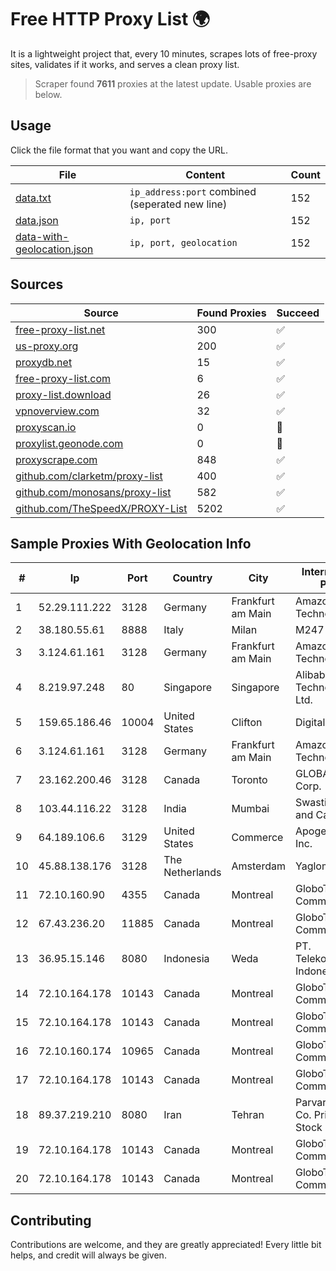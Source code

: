 
# Free HTTP Proxy List 🌍

It is a lightweight project that, every 10 minutes, scrapes lots of free-proxy sites, validates if it works, and serves a clean proxy list.


> Scraper found **7611** proxies at the latest update. Usable proxies are below.

## Usage

Click the file format that you want and copy the URL.


|File|Content|Count|
|----|-------|-----|
|[data.txt](https://raw.githubusercontent.com/themiralay/Proxy-List-World/master/data.txt)|`ip_address:port` combined (seperated new line)|152|
|[data.json](https://raw.githubusercontent.com/themiralay/Proxy-List-World/master/data.json)|`ip, port`|152|
|[data-with-geolocation.json](https://raw.githubusercontent.com/themiralay/Proxy-List-World/master/data-with-geolocation.json)|`ip, port, geolocation`|152|

## Sources

|Source|Found Proxies|Succeed|
|------|-------------|-------|
|[free-proxy-list.net](https://free-proxy-list.net)|300|✅|
|[us-proxy.org](https://www.us-proxy.org)|200|✅|
|[proxydb.net](http://proxydb.net)|15|✅|
|[free-proxy-list.com](https://free-proxy-list.com/?page=&port=&type%5B%5D=http&type%5B%5D=https&up_time=0&search=Search)|6|✅|
|[proxy-list.download](https://www.proxy-list.download/HTTP)|26|✅|
|[vpnoverview.com](https://vpnoverview.com/privacy/anonymous-browsing/free-proxy-servers)|32|✅|
|[proxyscan.io](https://www.proxyscan.io)|0|🚫|
|[proxylist.geonode.com](https://proxylist.geonode.com/api/proxy-list?limit=300&page=1&sort_by=lastChecked&sort_type=desc&protocols=http,https)|0|🚫|
|[proxyscrape.com](https://api.proxyscrape.com/v2/?request=displayproxies&protocol=http&timeout=10000&country=all&ssl=all&anonymity=all)|848|✅|
|[github.com/clarketm/proxy-list](https://raw.githubusercontent.com/clarketm/proxy-list/master/proxy-list-raw.txt)|400|✅|
|[github.com/monosans/proxy-list](https://raw.githubusercontent.com/monosans/proxy-list/main/proxies/http.txt)|582|✅|
|[github.com/TheSpeedX/PROXY-List](https://raw.githubusercontent.com/TheSpeedX/PROXY-List/master/http.txt)|5202|✅|


## Sample Proxies With Geolocation Info

|#|Ip|Port|Country|City|Internet Service Provider|
|-|--|----|-------|----|-------------------------|
|1|52.29.111.222|3128|Germany|Frankfurt am Main|Amazon Technologies Inc.|
|2|38.180.55.61|8888|Italy|Milan|M247 Europe SRL|
|3|3.124.61.161|3128|Germany|Frankfurt am Main|Amazon Technologies Inc.|
|4|8.219.97.248|80|Singapore|Singapore|Alibaba (US) Technology Co., Ltd.|
|5|159.65.186.46|10004|United States|Clifton|DigitalOcean, LLC|
|6|3.124.61.161|3128|Germany|Frankfurt am Main|Amazon Technologies Inc.|
|7|23.162.200.46|3128|Canada|Toronto|GLOBALTELEHOST Corp.|
|8|103.44.116.22|3128|India|Mumbai|Swastik Internet and Cables pvt. ltd|
|9|64.189.106.6|3129|United States|Commerce|Apogee Telecom Inc.|
|10|45.88.138.176|3128|The Netherlands|Amsterdam|Yaglom Labs Ltd|
|11|72.10.160.90|4355|Canada|Montreal|GloboTech Communications|
|12|67.43.236.20|11885|Canada|Montreal|GloboTech Communications|
|13|36.95.15.146|8080|Indonesia|Weda|PT. Telekomunikasi Indonesia|
|14|72.10.164.178|10143|Canada|Montreal|GloboTech Communications|
|15|72.10.164.178|10143|Canada|Montreal|GloboTech Communications|
|16|72.10.160.174|10965|Canada|Montreal|GloboTech Communications|
|17|72.10.164.178|10143|Canada|Montreal|GloboTech Communications|
|18|89.37.219.210|8080|Iran|Tehran|Parvaresh Dadeha Co. Private Joint Stock|
|19|72.10.164.178|10143|Canada|Montreal|GloboTech Communications|
|20|72.10.164.178|10143|Canada|Montreal|GloboTech Communications|



## Contributing

Contributions are welcome, and they are greatly appreciated! Every
little bit helps, and credit will always be given.

